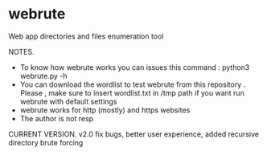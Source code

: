 # webrute
Web app directories and files enumeration tool


NOTES.
- To know how webrute works you can issues this command : python3 webrute.py -h
- You can download the wordlist to test webrute from this repository . Please ,
  make sure to insert wordlist.txt in /tmp path if you want run webrute with default settings
- webrute works for http (mostly) and https websites
- The author is not resp


CURRENT VERSION.
v2.0 fix bugs, better user experience, added recursive directory brute forcing


